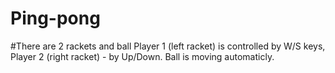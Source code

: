 # Ping-pong
#There are 2 rackets and ball
Player 1 (left racket) is controlled by W/S keys, Player 2 (right racket) - by Up/Down. Ball is moving automaticly.
